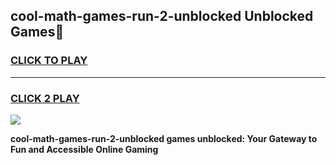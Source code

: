 
## cool-math-games-run-2-unblocked Unblocked Games👋
<h3>
<a href="https://news.freeplayer.one?title=cool-math-games-run-2-unblocked&ref=16F">CLICK TO PLAY</a></h3>
<hr>

<h3>
<a href="https://news.freeplayer.one?title=cool-math-games-run-2-unblocked&ref=16F">CLICK 2 PLAY</a>
  
</h3>

<a href="https://news.freeplayer.one?title=cool-math-games-run-2-unblocked&ref=16F/"><img src="https://clearcache.store/games.png"></a>


**cool-math-games-run-2-unblocked games unblocked: Your Gateway to Fun and Accessible Online Gaming**
